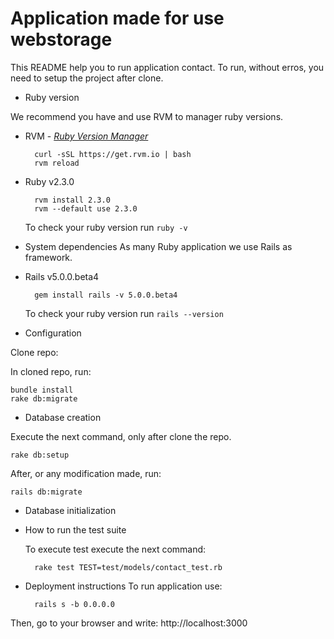 # Application made for use webstorage

This README help you to run application contact. To run, without erros, you need to setup the project after clone.

* Ruby version

We recommend you have and use RVM to manager ruby versions.

- RVM - [_Ruby Version Manager_](http://rvm.io)

        curl -sSL https://get.rvm.io | bash
        rvm reload

- Ruby v2.3.0

        rvm install 2.3.0
        rvm --default use 2.3.0

    To check your ruby version run ```ruby -v```


* System dependencies
As many Ruby application we use Rails as framework.

- Rails v5.0.0.beta4

        gem install rails -v 5.0.0.beta4

    To check your ruby version run ```rails --version```

* Configuration

Clone repo:

In cloned repo, run:

    bundle install
    rake db:migrate

* Database creation

Execute the next command, only after clone the repo.

    rake db:setup

After, or any modification made, run:
    
    rails db:migrate

* Database initialization

* How to run the test suite
    
    To execute test execute the next command:
   
        rake test TEST=test/models/contact_test.rb


* Deployment instructions
    To run application use:
    
        rails s -b 0.0.0.0

Then, go to your browser and write: http://localhost:3000